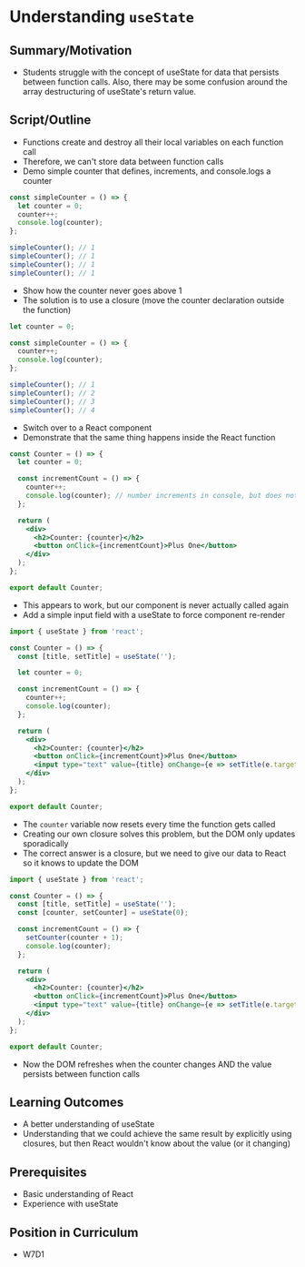 # Understanding `useState`

## Summary/Motivation
* Students struggle with the concept of useState for data that persists between function calls. Also, there may be some confusion around the array destructuring of useState's return value.

## Script/Outline
* Functions create and destroy all their local variables on each function call
* Therefore, we can't store data between function calls
* Demo simple counter that defines, increments, and console.logs a counter

```js
const simpleCounter = () => {
  let counter = 0;
  counter++;
  console.log(counter);
};

simpleCounter(); // 1
simpleCounter(); // 1
simpleCounter(); // 1
simpleCounter(); // 1
```

* Show how the counter never goes above 1
* The solution is to use a closure (move the counter declaration outside the function)

```js
let counter = 0;

const simpleCounter = () => {
  counter++;
  console.log(counter);
};

simpleCounter(); // 1
simpleCounter(); // 2
simpleCounter(); // 3
simpleCounter(); // 4
```

* Switch over to a React component
* Demonstrate that the same thing happens inside the React function

```jsx
const Counter = () => {
  let counter = 0;

  const incrementCount = () => {
    counter++;
    console.log(counter); // number increments in console, but does not affect the DOM
  };

  return (
    <div>
      <h2>Counter: {counter}</h2>
      <button onClick={incrementCount}>Plus One</button>
    </div>
  );
};

export default Counter;
```

* This appears to work, but our component is never actually called again
* Add a simple input field with a useState to force component re-render

```jsx
import { useState } from 'react';

const Counter = () => {
  const [title, setTitle] = useState('');

  let counter = 0;

  const incrementCount = () => {
    counter++;
    console.log(counter);
  };

  return (
    <div>
      <h2>Counter: {counter}</h2>
      <button onClick={incrementCount}>Plus One</button>
      <input type="text" value={title} onChange={e => setTitle(e.target.value)} />
    </div>
  );
};

export default Counter;
```

* The `counter` variable now resets every time the function gets called
* Creating our own closure solves this problem, but the DOM only updates sporadically
* The correct answer is a closure, but we need to give our data to React so it knows to update the DOM

```jsx
import { useState } from 'react';

const Counter = () => {
  const [title, setTitle] = useState('');
  const [counter, setCounter] = useState(0);

  const incrementCount = () => {
    setCounter(counter + 1);
    console.log(counter);
  };

  return (
    <div>
      <h2>Counter: {counter}</h2>
      <button onClick={incrementCount}>Plus One</button>
      <input type="text" value={title} onChange={e => setTitle(e.target.value)} />
    </div>
  );
};

export default Counter;
```

* Now the DOM refreshes when the counter changes AND the value persists between function calls

## Learning Outcomes
* A better understanding of useState
* Understanding that we could achieve the same result by explicitly using closures, but then React wouldn't know about the value (or it changing)

## Prerequisites
* Basic understanding of React
* Experience with useState

## Position in Curriculum
* W7D1
